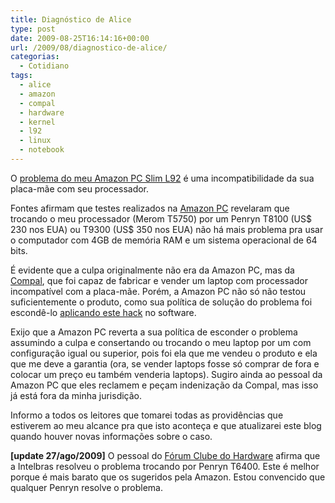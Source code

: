 ```yaml
---
title: Diagnóstico de Alice
type: post
date: 2009-08-25T16:14:16+00:00
url: /2009/08/diagnostico-de-alice/
categorias:
  - Cotidiano
tags:
  - alice
  - amazon
  - compal
  - hardware
  - kernel
  - l92
  - linux
  - notebook
---
```


O [problema do meu Amazon PC Slim L92][1] é uma incompatibilidade da sua placa-mãe com seu processador.

Fontes afirmam que testes realizados na [Amazon PC][2] revelaram que trocando o meu processador (Merom T5750) por um Penryn T8100 (US\$ 230 nos EUA) ou T9300 (US\$ 350 nos EUA) não há mais problema pra usar o computador com 4GB de memória RAM e um sistema operacional de 64 bits.

É evidente que a culpa originalmente não era da Amazon PC, mas da [Compal][3], que foi capaz de fabricar e vender um laptop com processador incompatível com a placa-mãe. Porém, a Amazon PC não só não testou suficientemente o produto, como sua política de solução do problema foi escondê-lo [aplicando este hack][4] no software.

Exijo que a Amazon PC reverta a sua política de esconder o problema assumindo a culpa e consertando ou trocando o meu laptop por um com configuração igual ou superior, pois foi ela que me vendeu o produto e ela que me deve a garantia (ora, se vender laptops fosse só comprar de fora e colocar um preço eu também venderia laptops). Sugiro ainda ao pessoal da Amazon PC que eles reclamem e peçam indenização da Compal, mas isso já está fora da minha jurisdição.

Informo a todos os leitores que tomarei todas as providências que estiverem ao meu alcance pra que isto aconteça e que atualizarei este blog quando houver novas informações sobre o caso.

**[update 27/ago/2009]** O pessoal do [Fórum Clube do Hardware][5] afirma que a Intelbras resolveu o problema trocando por Penryn T6400. Este é melhor porque é mais barato que os sugeridos pela Amazon. Estou convencido que qualquer Penryn resolve o problema.

[1]: /2009/08/sobre-os-meus-5%C2%B2%C2%B3-problemas-com-meu-laptop/
[2]: http://www.amazonpc.com.br/
[3]: http://www.compal.com/
[4]: /wp-content/uploads/2009/08/Altera%C3%A7%C3%A3o-na-configura%C3%A7%C3%A3o-do-Vista-no-L92.doc
[5]: http://forum.clubedohardware.com.br/archive/intelbras-i50/649787
